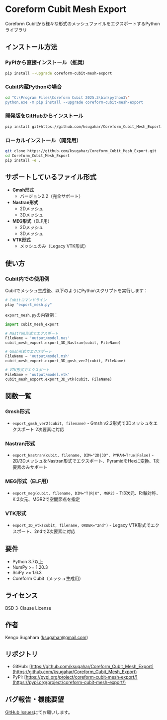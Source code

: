 # Coreform Cubit Mesh Export

Coreform Cubitから様々な形式のメッシュファイルをエクスポートするPythonライブラリ

## インストール方法

### PyPIから直接インストール（推奨）
```bash
pip install --upgrade coreform-cubit-mesh-export
```

### Cubit内蔵Pythonの場合
```bash
cd "C:\Program Files\Coreform Cubit 2025.3\bin\python3\"
python.exe -m pip install --upgrade coreform-cubit-mesh-export
```

### 開発版をGitHubからインストール
```bash
pip install git+https://github.com/ksugahar/Coreform_Cubit_Mesh_Export.git
```

### ローカルインストール（開発用）
```bash
git clone https://github.com/ksugahar/Coreform_Cubit_Mesh_Export.git
cd Coreform_Cubit_Mesh_Export
pip install -e .
```

## サポートしているファイル形式

- **Gmsh形式**
  - バージョン2.2（完全サポート）
- **Nastran形式**
  - 2Dメッシュ
  - 3Dメッシュ
- **MEG形式**（ELF用）
  - 2Dメッシュ
  - 3Dメッシュ
- **VTK形式**
  - メッシュのみ（Legacy VTK形式）

## 使い方

### Cubit内での使用例

Cubitでメッシュ生成後、以下のようにPythonスクリプトを実行します：

```python
# Cubitコマンドライン
play "export_mesh.py"
```

`export_mesh.py`の内容例：

```python
import cubit_mesh_export

# Nastran形式でエクスポート
FileName = 'output/model.nas'
cubit_mesh_export.export_3D_Nastran(cubit, FileName)

# Gmsh形式でエクスポート
FileName = 'output/model.msh'
cubit_mesh_export.export_3D_gmsh_ver2(cubit, FileName)

# VTK形式でエクスポート
FileName = 'output/model.vtk'
cubit_mesh_export.export_3D_vtk(cubit, FileName)
```

## 関数一覧

### Gmsh形式
- `export_gmsh_ver2(cubit, filename)` - Gmsh v2.2形式で3Dメッシュをエクスポート 2次要素に対応

### Nastran形式
- `export_Nastran(cubit, filename, DIM="2D|3D", PYRAM=True|False)` - 2D/3DメッシュをNastran形式でエクスポート、PyramidをHexに変換、1次要素のみサポート

### MEG形式（ELF用）
- `export_meg(cubit, filename, DIM="T|R|K", MGR2)` - T:3次元、R:軸対称、K:2次元、MGR2で空間節点を指定

### VTK形式
- `export_3D_vtk(cubit, filename, ORDER="2nd")` - Legacy VTK形式でエクスポート、2ndで2次要素に対応

## 要件

- Python 3.7以上
- NumPy >= 1.20.3
- SciPy >= 1.6.3
- Coreform Cubit（メッシュ生成用）

## ライセンス

BSD 3-Clause License

## 作者

Kengo Sugahara (ksugahar@gmail.com)

## リポジトリ

- GitHub: [https://github.com/ksugahar/Coreform_Cubit_Mesh_Export](https://github.com/ksugahar/Coreform_Cubit_Mesh_Export)
- PyPI: [https://pypi.org/project/coreform-cubit-mesh-export/](https://pypi.org/project/coreform-cubit-mesh-export/)

## バグ報告・機能要望

[GitHub Issues](https://github.com/ksugahar/Coreform_Cubit_Mesh_Export/issues)にてお願いします。

